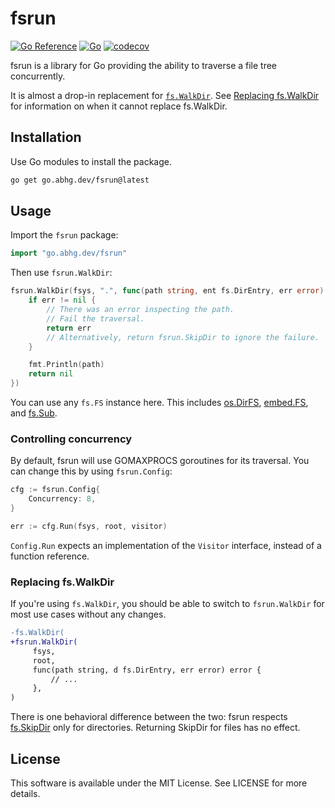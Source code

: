 # fsrun

[![Go Reference](https://pkg.go.dev/badge/go.abhg.dev/fsrun.svg)](https://pkg.go.dev/go.abhg.dev/fsrun)
[![Go](https://github.com/abhinav/fsrun-go/actions/workflows/go.yml/badge.svg)](https://github.com/abhinav/fsrun-go/actions/workflows/go.yml)
[![codecov](https://codecov.io/gh/abhinav/fsrun-go/branch/main/graph/badge.svg?token=W98KYF8SPE)](https://codecov.io/gh/abhinav/fsrun-go)

fsrun is a library for Go
providing the ability to traverse a file tree concurrently.

It is almost a drop-in replacement for
[`fs.WalkDir`](https://pkg.go.dev/io/fs#WalkDir).
See [Replacing fs.WalkDir](#replacing-fswalkdir)
for information on when it cannot replace fs.WalkDir.

## Installation

Use Go modules to install the package.

```bash
go get go.abhg.dev/fsrun@latest
```

## Usage

Import the `fsrun` package:

```go
import "go.abhg.dev/fsrun"
```

Then use `fsrun.WalkDir`:

```go
fsrun.WalkDir(fsys, ".", func(path string, ent fs.DirEntry, err error) error {
    if err != nil {
        // There was an error inspecting the path.
        // Fail the traversal.
        return err
        // Alternatively, return fsrun.SkipDir to ignore the failure.
    }

    fmt.Println(path)
    return nil
})
```

You can use any `fs.FS` instance here.
This includes
[os.DirFS](https://pkg.go.dev/os#DirFS),
[embed.FS](https://pkg.go.dev/embed), and
[fs.Sub](https://pkg.go.dev/io/fs#Sub).

### Controlling concurrency

By default, fsrun will use GOMAXPROCS goroutines for its traversal.
You can change this by using `fsrun.Config`:

```go
cfg := fsrun.Config{
    Concurrency: 8,
}

err := cfg.Run(fsys, root, visitor)
```

`Config.Run` expects an implementation of the `Visitor` interface,
instead of a function reference.

### Replacing fs.WalkDir

If you're using `fs.WalkDir`,
you should be able to switch to `fsrun.WalkDir`
for most use cases without any changes.

```diff
-fs.WalkDir(
+fsrun.WalkDir(
     fsys,
     root,
     func(path string, d fs.DirEntry, err error) error {
         // ...
     },
)
```

There is one behavioral difference between the two:
fsrun respects [fs.SkipDir](https://pkg.go.dev/io/fs#SkipDir)
only for directories.
Returning SkipDir for files has no effect.

## License

This software is available under the MIT License.
See LICENSE for more details.
